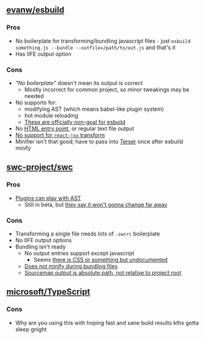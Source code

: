 ## [evanw/esbuild]
### Pros
- No boilerplate for transforming/bundling javascript files - just `esbuild something.js --bundle --outfile=/path/to/out.js` and that's it
- Has IIFE output option

### Cons
- *"No boilerplate"* doesn't mean its output is correct
  - Mostly incorrect for common project, so minor tweakings may be needed
- No supports for:
  - modifying AST (which means babel-like plugin system)
  - hot module reloading
  - [These are officially non-goal for esbuild](https://github.com/esbuild/esbuild.github.io/blob/31423c64748bb35f94d3760ed24aaa31b4e8c961/src/content/faq.yml#L228-L239)
- No [HTML entry point](https://github.com/evanw/esbuild/issues/31), or regular text file output
- [No support for `react-jsx` transform](https://github.com/evanw/esbuild/issues/334)
- Minifier isn't that good; have to pass into [Terser] once after esbuild minify

## [swc-project/swc](https://github.com/swc-project/swc)
### Pros
- [Plugins can play with AST](https://swc.rs/docs/usage/plugins)
  - Still in beta, but [they say it won't gonna change far away](https://github.com/swc-project/swc/discussions/3540)
### Cons
- Transforming a single file needs lots of `.swcrc` boilerplate
- No IIFE output options
- Bundling isn't ready
  - No output entries support except javascript
    - Seems [there is CSS or something but undocumented](https://github.com/swc-project/swc/issues/3900)
  - [Does not minify during bundling files](https://github.com/swc-project/swc/issues/2451)
  - [Sourcemap output is absolute path, not relative to project root](https://github.com/swc-project/swc/issues/2149)

## [microsoft/TypeScript]
### Cons
- Why are you using this with hoping fast and sane build results kthx gotta sleep gnight

[Terser]: https://github.com/terser/terser
[evanw/esbuild]: https://github.com/evanw/esbuild
[swc-project/swc]: https://github.com/swc-project/swc
[microsoft/TypeScript]: https://github.com/microsoft/TypeScript
